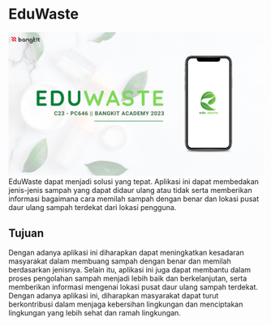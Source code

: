# EduWaste
![](profile/img.jpg)
EduWaste dapat menjadi solusi yang tepat. Aplikasi ini dapat membedakan jenis-jenis sampah yang dapat didaur ulang atau tidak serta memberikan informasi bagaimana cara memilah sampah dengan benar dan lokasi pusat daur ulang sampah terdekat dari lokasi pengguna.
## Tujuan
Dengan adanya aplikasi ini diharapkan dapat meningkatkan kesadaran masyarakat dalam membuang sampah dengan benar dan memilah berdasarkan jenisnya. Selain itu, aplikasi ini juga dapat membantu dalam proses pengolahan sampah menjadi lebih baik dan berkelanjutan, serta memberikan informasi mengenai lokasi pusat daur ulang sampah terdekat. Dengan adanya aplikasi ini, diharapkan masyarakat dapat turut berkontribusi dalam menjaga kebersihan lingkungan dan menciptakan lingkungan yang lebih sehat dan ramah lingkungan.
<!--

**Here are some ideas to get you started:**
  EduWaste
Product Based Capstone 
🙋‍♀️ A short introduction - what is your organization all about?
🌈 Contribution guidelines - how can the community get involved?
👩‍💻 Useful resources - where can the community find your docs? Is there anything else the community should know?
🍿 Fun facts - what does your team eat for breakfast?
🧙 Remember, you can do mighty things with the power of [Markdown](https://docs.github.com/github/writing-on-github/getting-started-with-writing-and-formatting-on-github/basic-writing-and-formatting-syntax)
-->

